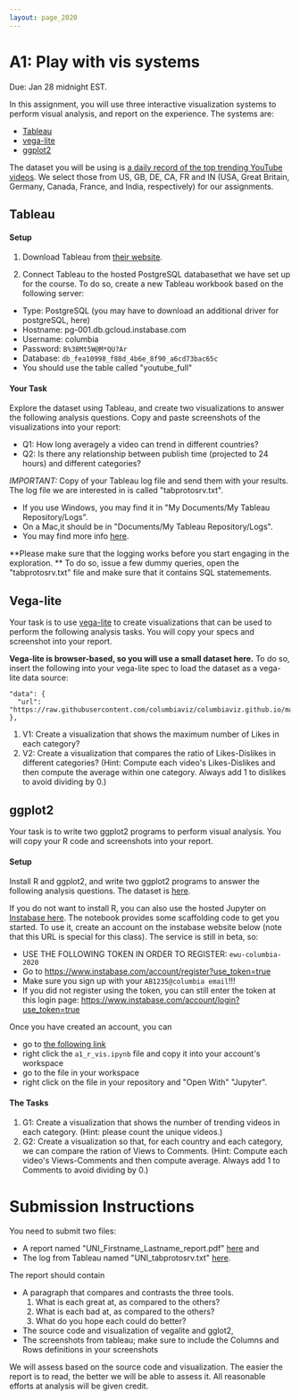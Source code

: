 ```yaml
---
layout: page_2020
---
```



# A1: Play with vis systems

Due: Jan 28 midnight EST.

In this assignment, you will use three interactive visualization systems to perform visual analysis, and report on the experience.  The systems are:

* [Tableau](https://www.tableau.com/)
* [vega-lite](https://vega.github.io/editor/#/custom/vega-lite)
* [ggplot2](https://ggplot2.tidyverse.org/)

The dataset you will be using is [a daily record of the top trending YouTube videos](https://www.kaggle.com/datasnaek/youtube-new). We select those from US, GB, DE, CA, FR and IN (USA, Great Britain, Germany, Canada, France, and India, respectively) for our assignments. 


## Tableau

#### Setup

1. Download Tableau from [their website](https://www.tableau.com/).  

2. Connect Tableau to the hosted PostgreSQL databasethat we have set up for the course.
To do so, create a new Tableau workbook based on the following server:
  * Type: PostgreSQL (you may have to download an additional driver for postgreSQL, here)
  * Hostname: pg-001.db.gcloud.instabase.com
  * Username: columbia
  * Password: `B%38Mt5W@M*QU?Ar`
  * Database: `db_fea10998_f88d_4b6e_8f90_a6cd73bac65c`
  * You should use the table called "youtube_full"


#### Your Task

Explore the dataset using Tableau, and create two visualizations to answer the following analysis questions.  Copy and paste screenshots of the visualizations into your report:

* Q1: How long averagely a video can trend in different countries?
* Q2: Is there any relationship between publish time (projected to 24 hours) and different categories?

*IMPORTANT:* Copy of your Tableau log file and send them with your results. The log file we are interested in is called "tabprotosrv.txt".
  * If you use Windows, you may find it in "My Documents/My Tableau Repository/Logs".
  * On a Mac,it should be in "Documents/My Tableau Repository/Logs".
  * You may find more info [here](http://kb.tableau.com/articles/howto/viewing-underlying-sql-queries-desktop).

**Please make sure that the logging works before you start engaging in the exploration. ** To do so, issue a few dummy queries, open the "tabprotosrv.txt" file and make sure that it contains SQL statemements.


## Vega-lite
 
Your task is to use [vega-lite](https://vega.github.io/editor/#/examples/vega-lite/) to create visualizations that can be used to perform the following analysis tasks.  You will copy your specs and screenshot into your report.


**Vega-lite is browser-based, so you will use a small dataset here.**  To do so, insert the following into your vega-lite spec to load the dataset as a vega-lite data source:

```
"data": {
  "url": "https://raw.githubusercontent.com/columbiaviz/columbiaviz.github.io/master/_data/youtube_2020s_w6998.csv"
},
```

1. V1: Create a visualization that shows the maximum number of Likes in each category?
2. V2: Create a visualization that compares the ratio of Likes-Dislikes in different categories? (Hint: Compute each video's  Likes-Dislikes and then compute the average within one category.  Always add 1 to dislikes to avoid dividing by 0.)

## ggplot2

Your task is to write two ggplot2 programs to perform visual analysis.  You will copy your R code and screenshots into your report.

#### Setup

Install R and ggplot2, and write two ggplot2 programs to answer the following analysis questions. 
The dataset is [here](https://raw.githubusercontent.com/columbiaviz/columbiaviz.github.io/master/_data/youtube_full_2020s_w6998.csv).

If you do not want to install R, you can also use the hosted Jupyter on [Instabase here](https://instabase.com/user/ewu-nb/tree/ewu/test/fs/Instabase%20Drive/notebooks/a1_r_vis.ipynb). 
The notebook provides some scaffolding code to get you started.  To use it, create an account on the instabase website below (note that this URL is special for this class).
The service is still in beta, so:

* USE THE FOLLOWING TOKEN IN ORDER TO REGISTER: `ewu-columbia-2020`
* Go to https://www.instabase.com/account/register?use_token=true
* Make sure you sign up with your `AB1235@columbia email`!!!
* If you did not register using the token, you can still enter the token at this login page: https://www.instabase.com/account/login?use_token=true

Once you have created an account, you can

* go to [the following link](https://instabase.com/ewu/test/fs/Instabase%20Drive/notebooks/)
* right click the `a1_r_vis.ipynb` file and copy it into your account's workspace
* go to the file in your workspace
* right click on the file in your repository and "Open With" "Jupyter".

#### The Tasks

1. G1: Create a visualization that shows the number of trending videos in each category. (Hint: please count the unique videos.)
2. G2: Create a visualization so that, for each country and each category, we can compare the ration of  Views to Comments. (Hint: Compute each video's  Views-Comments and then compute average.  Always add 1 to Comments to avoid dividing by 0.)


# Submission Instructions

You need to submit two files:
* A report named "UNI\_Firstname\_Lastname\_report.pdf" [here](https://www.dropbox.com/request/0wSQU5JaVJvzXDHl97Mg) and 
* The log from Tableau named "UNI\_tabprotosrv.txt" [here](https://www.dropbox.com/request/9PsN3uvTXtnsG6rbwFHM).  

The report should contain
* A paragraph that compares and contrasts the three tools.  
  1. What is each great at, as compared to the others?   
  2. What is each bad at, as compared to the others?  
  3. What do you hope each could do better?
* The source code and visualization of vegalite and gglot2, 
* The screenshots from tableau; make sure to include the Columns and Rows definitions in your screenshots

We will assess based on the source code and visualization.  The easier the report is to read, the better we will be able to assess it.  All reasonable efforts at analysis will be given credit.


 

